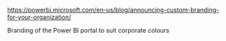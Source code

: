 https://powerbi.microsoft.com/en-us/blog/announcing-custom-branding-for-your-organization/

Branding of the Power BI portal to suit corporate colours